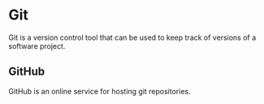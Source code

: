 # Git

Git is a version control tool that can be used to keep track of versions of a software project.

## GitHub

GitHub is an online service for hosting git repositories.
